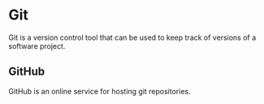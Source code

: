 # Git

Git is a version control tool that can be used to keep track of versions of a software project.

## GitHub

GitHub is an online service for hosting git repositories.
